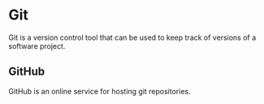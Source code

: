 # Git

Git is a version control tool that can be used to keep track of versions of a software project.

## GitHub

GitHub is an online service for hosting git repositories.
